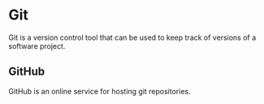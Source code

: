 # Git

Git is a version control tool that can be used to keep track of versions of a software project.

## GitHub

GitHub is an online service for hosting git repositories.
